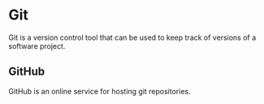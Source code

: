 # Git

Git is a version control tool that can be used to keep track of versions of a software project.

## GitHub

GitHub is an online service for hosting git repositories.
